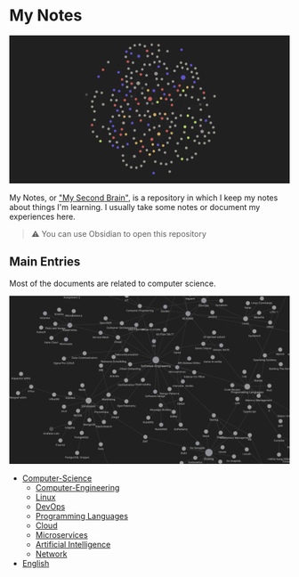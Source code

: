 # My Notes

![Untitled](./notes/all.png)

My Notes, or ["My Second Brain"](https://aminmag.ir/blog/my-second-brain/), is a repository in which I keep my notes about things I'm learning. I usually take some notes or document my experiences here.

> ⚠️ You can use Obsidian to open this repository
> 

## Main Entries

Most of the documents are related to computer science.

![Untitled](./notes/SE.png)


- [Computer-Science](Computer-Science.md)
	- [Computer-Engineering](Computer-Engineering.md)
	- [Linux](Linux.md)
	- [DevOps](DevOps.md)
	- [Programming Languages](Programming%20Languages.md)
	- [Cloud](Cloud.md)
	- [Microservices](Microservices.md)
	- [Artificial Intelligence](Artificial%20Intelligence.md)
	- [Network](Network.md)
- [English](English.md)